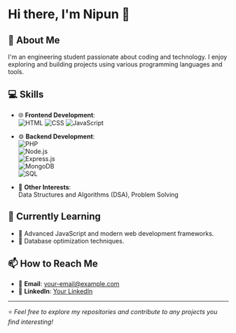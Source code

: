 # Hi there, I'm Nipun 👋

## 🚀 About Me
I'm an engineering student passionate about coding and technology. I enjoy exploring and building projects using various programming languages and tools.

## 💻 Skills
- 🌐 **Frontend Development**:  
  ![HTML](https://img.shields.io/badge/-HTML5-E34F26?logo=html5&logoColor=white&style=flat-square) 
  ![CSS](https://img.shields.io/badge/-CSS3-1572B6?logo=css3&logoColor=white&style=flat-square) 
  ![JavaScript](https://img.shields.io/badge/-JavaScript-F7DF1E?logo=javascript&logoColor=black&style=flat-square)

- ⚙️ **Backend Development**:  
  ![PHP](https://img.shields.io/badge/-PHP-777BB4?logo=php&logoColor=white&style=flat-square)  
  ![Node.js](https://img.shields.io/badge/-Node.js-339933?logo=node.js&logoColor=white&style=flat-square)  
  ![Express.js](https://img.shields.io/badge/-Express.js-000000?logo=express&logoColor=white&style=flat-square)  
  ![MongoDB](https://img.shields.io/badge/-MongoDB-47A248?logo=mongodb&logoColor=white&style=flat-square)  
  ![SQL](https://img.shields.io/badge/-SQL-4479A1?logo=mysql&logoColor=white&style=flat-square)

- 🧠 **Other Interests**:  
  Data Structures and Algorithms (DSA), Problem Solving


## 🌱 Currently Learning
- 📖 Advanced JavaScript and modern web development frameworks.
- 📖 Database optimization techniques.

## 📫 How to Reach Me
- 📧 **Email**: [your-email@example.com](mailto:your-43nerd45@gmail.com)
- 💼 **LinkedIn**: [Your LinkedIn](https://www.linkedin.com/in/nipun-gupta-3626b2336/)



---

⭐️ *Feel free to explore my repositories and contribute to any projects you find interesting!*
